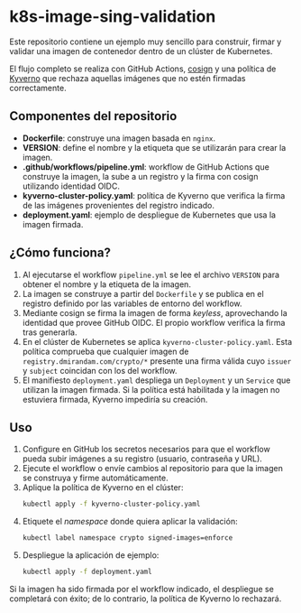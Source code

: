 # k8s-image-sing-validation

Este repositorio contiene un ejemplo muy sencillo para construir, firmar y validar una imagen de contenedor dentro de un clúster de Kubernetes.

El flujo completo se realiza con GitHub Actions, [cosign](https://github.com/sigstore/cosign) y una política de [Kyverno](https://kyverno.io/) que rechaza aquellas imágenes que no estén firmadas correctamente.

## Componentes del repositorio

- **Dockerfile**: construye una imagen basada en `nginx`.
- **VERSION**: define el nombre y la etiqueta que se utilizarán para crear la imagen.
- **.github/workflows/pipeline.yml**: workflow de GitHub Actions que construye la imagen, la sube a un registro y la firma con cosign utilizando identidad OIDC.
- **kyverno-cluster-policy.yaml**: política de Kyverno que verifica la firma de las imágenes provenientes del registro indicado.
- **deployment.yaml**: ejemplo de despliegue de Kubernetes que usa la imagen firmada.

## ¿Cómo funciona?

1. Al ejecutarse el workflow `pipeline.yml` se lee el archivo `VERSION` para obtener el nombre y la etiqueta de la imagen.
2. La imagen se construye a partir del `Dockerfile` y se publica en el registro definido por las variables de entorno del workflow.
3. Mediante cosign se firma la imagen de forma _keyless_, aprovechando la identidad que provee GitHub OIDC. El propio workflow verifica la firma tras generarla.
4. En el clúster de Kubernetes se aplica `kyverno-cluster-policy.yaml`. Esta política comprueba que cualquier imagen de `registry.dmirandam.com/crypto/*` presente una firma válida cuyo `issuer` y `subject` coincidan con los del workflow.
5. El manifiesto `deployment.yaml` despliega un `Deployment` y un `Service` que utilizan la imagen firmada. Si la política está habilitada y la imagen no estuviera firmada, Kyverno impediría su creación.

## Uso

1. Configure en GitHub los secretos necesarios para que el workflow pueda subir imágenes a su registro (usuario, contraseña y URL).
2. Ejecute el workflow o envíe cambios al repositorio para que la imagen se construya y firme automáticamente.
3. Aplique la política de Kyverno en el clúster:
   ```bash
   kubectl apply -f kyverno-cluster-policy.yaml
   ```
4. Etiquete el _namespace_ donde quiera aplicar la validación:
   ```bash
   kubectl label namespace crypto signed-images=enforce
   ```
5. Despliegue la aplicación de ejemplo:
   ```bash
   kubectl apply -f deployment.yaml
   ```

Si la imagen ha sido firmada por el workflow indicado, el despliegue se completará con éxito; de lo contrario, la política de Kyverno lo rechazará.
